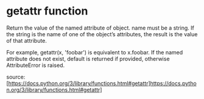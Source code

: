 # getattr function


Return the value of the named attribute of object. name must be a string. If the string is the name of one of the object’s attributes, the result is the value of that attribute.

For example, getattr(x, 'foobar') is equivalent to x.foobar. If the named attribute does not exist, default is returned if provided, otherwise AttributeError is raised.

source: [https://docs.python.org/3/library/functions.html#getattr]https://docs.python.org/3/library/functions.html#getattr]
